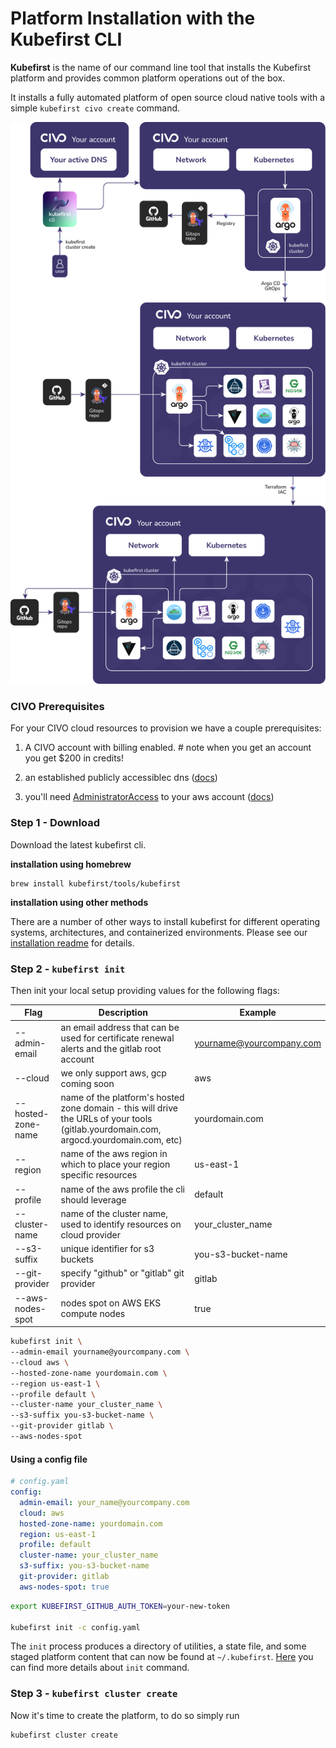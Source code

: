 # Platform Installation with the Kubefirst CLI

**Kubefirst** is the name of our command line tool that installs the Kubefirst platform and provides common platform 
operations out of the box.

It installs a fully automated platform of open source cloud native tools with a simple `kubefirst civo create` command.

![](../../img/kubefirst/civo/kubefirst-cluster-create.png)

### CIVO Prerequisites

For your CIVO cloud resources to provision we have a couple prerequisites:    

1. A CIVO account with billing enabled. # note when you get an account you get $200 in credits!

2. an established publicly accessiblec dns ([docs](https://docs.CIVO.amazon.com/Route53/latest/DeveloperGuide/hosted-zones-working-with.html))

3. you'll need [AdministratorAccess](https://console.CIVO.amazon.com/iam/home?#/policies/arn:CIVO:iam::CIVO:policy/AdministratorAccessserviceLevelSummary) to your aws account ([docs](https://docs.aws.amazon.com/general/latest/gr/aws-sec-cred-types.html#access-keys-and-secret-access-keys))

### Step 1 - Download

Download the latest kubefirst cli.

**installation using homebrew**

```
brew install kubefirst/tools/kubefirst
```

**installation using other methods**

There are a number of other ways to install kubefirst for different operating systems, architectures, and containerized environments. Please see our [installation readme](https://github.com/kubefirst/kubefirst/blob/main/build/README.md) for details.

### Step 2 - `kubefirst init`

Then init your local setup providing values for the following flags:

| Flag              | Description                                                                                                                           | Example                   |
| ----------------- | ------------------------------------------------------------------------------------------------------------------------------------- | ------------------------- |
| --admin-email     | an email address that can be used for certificate renewal alerts and the gitlab root account                                          | yourname@yourcompany.com  |
| --cloud           | we only support aws, gcp coming soon                                                                                                  | aws                       |
| --hosted-zone-name| name of the platform's hosted zone domain - this will drive the URLs of your tools (gitlab.yourdomain.com, argocd.yourdomain.com, etc)| yourdomain.com            |
| --region          | name of the aws region in which to place your region specific resources                                                               | us-east-1                 |
| --profile         | name of the aws profile the cli should leverage                                                                                       | default                   |
| --cluster-name    | name of the cluster name, used to identify resources on cloud provider                                                                | your_cluster_name         |
| --s3-suffix       | unique identifier for s3 buckets                                                                                                      | you-s3-bucket-name        |
| --git-provider    | specify \"github\" or \"gitlab\" git provider                                                                                         | gitlab                    |
| --aws-nodes-spot  | nodes spot on AWS EKS compute nodes                                                                                                   | true                      |

```bash
kubefirst init \
--admin-email yourname@yourcompany.com \
--cloud aws \
--hosted-zone-name yourdomain.com \
--region us-east-1 \
--profile default \
--cluster-name your_cluster_name \
--s3-suffix you-s3-bucket-name \
--git-provider gitlab \
--aws-nodes-spot
```

#### Using a config file

```yaml
# config.yaml
config:
  admin-email: your_name@yourcompany.com
  cloud: aws
  hosted-zone-name: yourdomain.com
  region: us-east-1
  profile: default
  cluster-name: your_cluster_name
  s3-suffix: you-s3-bucket-name
  git-provider: gitlab
  aws-nodes-spot: true
```

```bash
export KUBEFIRST_GITHUB_AUTH_TOKEN=your-new-token

kubefirst init -c config.yaml
```

The `init` process produces a directory of utilities, a state file, and some staged platform content that can now be 
found at `~/.kubefirst`. [Here](../../tooling/kubefirst-cli.md) you can find more details about `init` command.
<!-- TODO: check final state file name above - state file collides with directory -->

### Step 3 - `kubefirst cluster create`

Now it's time to create the platform, to do so simply run

```
kubefirst cluster create
```
<!-- TODO: check final state command above - talk through stack vs cluster with team -->
